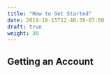 ```yaml
---
title: "How to Get Started"
date: 2019-10-15T12:48:39-07:00
draft: true
weight: 30
---
```


## Getting an Account
